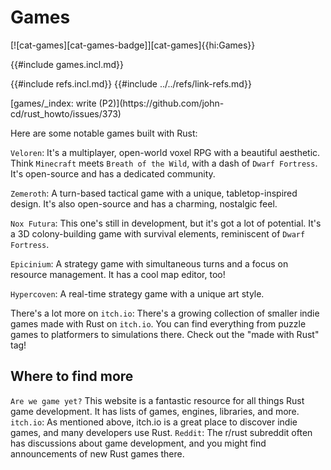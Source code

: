 # Games

[![cat-games][cat-games-badge]][cat-games]{{hi:Games}}

{{#include games.incl.md}}

{{#include refs.incl.md}}
{{#include ../../refs/link-refs.md}}

<div class="hidden">
[games/_index: write (P2)](https://github.com/john-cd/rust_howto/issues/373)

Here are some notable games built with Rust:

`Veloren`: It's a multiplayer, open-world voxel RPG with a beautiful aesthetic. Think `Minecraft` meets `Breath of the Wild`, with a dash of `Dwarf Fortress`. It's open-source and has a dedicated community.

`Zemeroth`: A turn-based tactical game with a unique, tabletop-inspired design. It's also open-source and has a charming, nostalgic feel.

`Nox Futura`: This one's still in development, but it's got a lot of potential. It's a 3D colony-building game with survival elements, reminiscent of `Dwarf Fortress`.

`Epicinium`: A strategy game with simultaneous turns and a focus on resource management. It has a cool map editor, too!

`Hypercoven`: A real-time strategy game with a unique art style.

There's a lot more on `itch.io`: There's a growing collection of smaller indie games made with Rust on `itch.io`. You can find everything from puzzle games to platformers to simulations there. Check out the "made with Rust" tag!

## Where to find more

`Are we game yet?` This website is a fantastic resource for all things Rust game development. It has lists of games, engines, libraries, and more.
`itch.io`: As mentioned above, itch.io is a great place to discover indie games, and many developers use Rust.
`Reddit`: The r/rust subreddit often has discussions about game development, and you might find announcements of new Rust games there.

</div>
